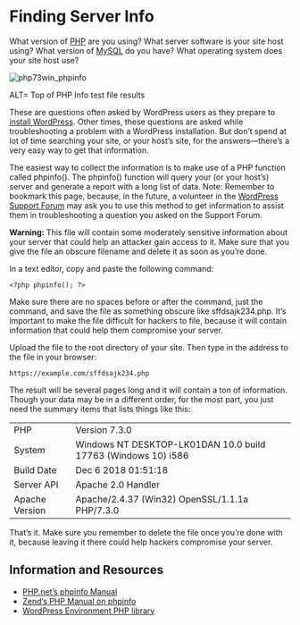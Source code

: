 # Finding Server Info

What version of [PHP](https://wordpress.org/documentation/article/glossary#php) are you using? What server software is your site host using? What version of [MySQL](https://wordpress.org/documentation/article/glossary#mysql) do you have? What operating system does your site host use?

![php73win_phpinfo](https://user-images.githubusercontent.com/1508963/201365720-3a13ccab-c44c-43f2-8326-e3a997c5acfa.jpg)

ALT= Top of PHP Info test file results

These are questions often asked by WordPress users as they prepare to [install WordPress](https://developer.wordpress.org/advanced-administration/before-install/howto-install/). Other times, these questions are asked while troubleshooting a problem with a WordPress installation. But don’t spend at lot of time searching your site, or your host’s site, for the answers—there’s a very easy way to get that information.

The easiest way to collect the information is to make use of a PHP function called phpinfo(). The phpinfo() function will query your (or your host’s) server and generate a report with a long list of data. Note: Remember to bookmark this page, because, in the future, a volunteer in the [WordPress Support Forum](https://www.wordpress.org/support/forums/) may ask you to use this method to get information to assist them in troubleshooting a question you asked on the Support Forum.

**Warning:** This file will contain some moderately sensitive information about your server that could help an attacker gain access to it. Make sure that you give the file an obscure filename and delete it as soon as you’re done.

In a text editor, copy and paste the following command:

```
<?php phpinfo(); ?>
```

Make sure there are no spaces before or after the command, just the command, and save the file as something obscure like sffdsajk234.php. It’s important to make the file difficult for hackers to file, because it will contain information that could help them compromise your server.

Upload the file to the root directory of your site. Then type in the address to the file in your browser:

```
https://example.com/sffdsajk234.php
```

The result will be several pages long and it will contain a ton of information. Though your data may be in a different order, for the most part, you just need the summary items that lists things like this:

|                |                                                               |
| -------------- | ------------------------------------------------------------- |
| PHP            | Version 7.3.0                                                 |
| System         | Windows NT DESKTOP-LK01DAN 10.0 build 17763 (Windows 10) i586 |
| Build Date     | Dec 6 2018 01:51:18                                           |
| Server API     | Apache 2.0 Handler                                            |
| Apache Version | Apache/2.4.37 (Win32) OpenSSL/1.1.1a PHP/7.3.0                |

That’s it. Make sure you remember to delete the file once you’re done with it, because leaving it there could help hackers compromise your server.

## Information and Resources

- [PHP.net’s phpinfo Manual](https://www.php.net/phpinfo)
- [Zend’s PHP Manual on phpinfo](https://www.zend.com/manual/function.phpinfo.php)
- [WordPress Environment PHP library](https://github.com/abelcallejo/wordpress-environment)

